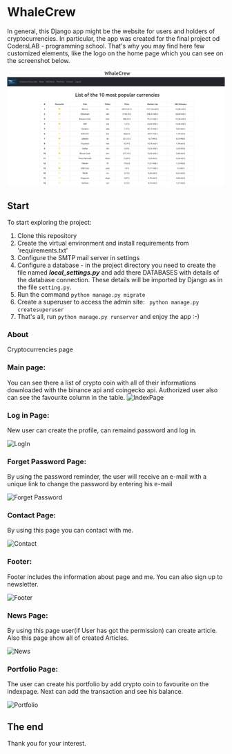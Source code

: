 # WhaleCrew
In general, this Django app might be the website for users and holders of cryptocurrencies. In particular, the app was created for the final project od CodersLAB - programming school. That's why you may find here few customized elements, like the logo on the home page which you can see on the screenshot below.

![Home Page](static/readme/indexpage.PNG)

## Start

To start exploring the project:
1. Clone this repository
2. Create the virtual environment and install requirements from 'requirements.txt'
3. Configure the SMTP mail server in settings
4. Configure a database - in the project directory you need to create the file named ***local_settings.py*** and add there DATABASES with details of the database connection.
   These details will be imported by Django as in the file `setting.py`.
4. Run the command `python manage.py migrate`
5. Create a superuser to access the admin site: ` python manage.py createsuperuser`
6. That's all, run `python manage.py runserver` and enjoy the app :-)

### About
Cryptocurrencies page
### Main page:
You can see there a list of crypto coin with all of their informations downloaded with the binance api and coingecko api.
Authorized user also can see the favourite column in the table. 
![IndexPage](WhaleCrew/static/readme/[....])
### Log in Page:
New user can create the profile, can remaind password and log in. 

![LogIn](WhaleCrew/static/readme/[....])
### Forget Password Page:
By using the password reminder, the user will receive an e-mail with a unique link to change the password by entering his e-mail

![Forget Password](WhaleCrew/static/readme/[....])
### Contact Page:
By using this page you can contact with me. 

![Contact](WhaleCrew/static/readme/[....])
### Footer:
Footer includes the information about page and me. You can also sign up to newsletter.

![Footer](WhaleCrew/static/readme/[....])
### News Page:
By using this page user(if User has got the permission) can create article. Also this page show all of created Articles.

![News](WhaleCrew/static/readme/[....])
### Portfolio Page:
The user can create his portfolio by add crypto coin to favourite on the indexpage. Next can add the transaction and see his balance.

![Portfolio](WhaleCrew/static/readme/[....])
## The end
Thank you for your interest.
